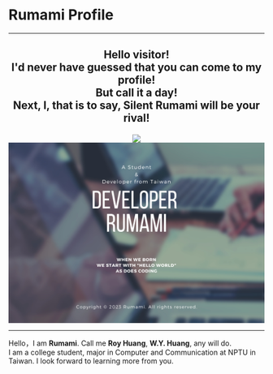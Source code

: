 # Rumami Profile
---
<div align="center">
	<p><h2><b>Hello visitor!<br>I'd never have guessed that you can come to my profile!<br>But call it a day!<br>Next, I, that is to say, Silent Rumami will be your rival!</b></h2></p>
	<img src="https://komarev.com/ghpvc/?username=rumamitw01&color=9cfe6d" align="center" width=50%>
	<img src="./Github_Cover.png" align="center">
</div>

---
Hello，I am **Rumami**.
Call me **Roy Huang**, **W.Y. Huang**, any will do.   
I am a college student, major in Computer and Communication at NPTU in Taiwan.
I look forward to learning more from you.
